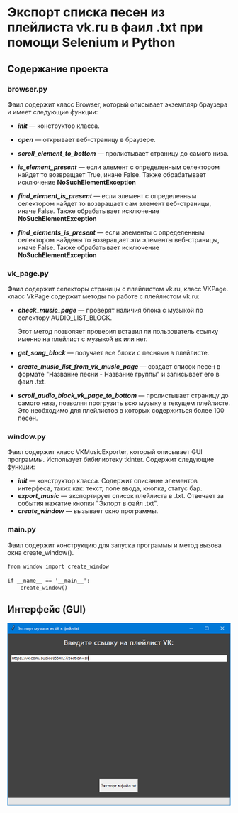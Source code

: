 # Экспорт списка песен из плейлиста vk.ru в фаил .txt при помощи Selenium и Python
## Содержание проекта
### browser.py
Фаил содержит класс Browser, который описывает экземпляр браузера и имеет следующие функции:

- ***__init__*** — конструктор класса.

- ***open*** — открывает веб-страницу в браузере.

- ***scroll_element_to_bottom*** — пролистывает страницу до самого низа.
- ***is_element_present*** — если элемент с определенным селектором найдет то возвращает True, иначе False. Также обрабатывает исключение **NoSuchElementException**
- ***find_element_is_present*** — если элемент с определенным селектором найдет то возвращает сам элемент веб-страницы, иначе False. Также обрабатывает исключение **NoSuchElementException**
- ***find_elements_is_present*** — если элементы с определенным селектором найдены то возвращает эти элементы веб-страницы, иначе False. Также обрабатывает исключение **NoSuchElementException**

### vk_page.py
Фаил содержит селекторы страницы с плейлистом vk.ru, класс VKPage.
класс VkPage содержит методы по работе с плейлистом vk.ru:
- ***check_music_page*** — проверят наличия блока с музыкой по селектору AUDIO_LIST_BLOCK.

  Этот метод позволяет проверил вставил ли пользователь ссылку именно на плейлист с музыкой вк или нет.
- ***get_song_block*** — получает все блоки с песнями в плейлисте.
- ***create_music_list_from_vk_music_page*** — создает список песен в формате "Название песни - Название группы" и записывает его в фаил .txt.
- ***scroll_audio_block_vk_page_to_bottom*** — пролистывает страницу до самого низа, позволяя прогрузить всю музыку в текущем плейлисте. Это необходимо для плейлистов в которых содержиться более 100 песен.
### window.py
Фаил содержит класс VKMusicExporter, который описывает GUI программы. Использует бибилиотеку tkinter.
Содержит следующие функции:
- ***__init__*** — конструктор класса. Содержит описание элементов интерфеса, таких как: текст, поле ввода, кнопка, статус бар.
- ***export_music*** — экспортирует список плейлиста в .txt. Отвечает за события нажатие кнопки "Экпорт в файл .txt".
- ***create_window*** — вызывает окно программы.
### main.py
Фаил содержит конструкцию для запуска программы и метод вызова окна create_window().
```
from window import create_window

if __name__ == '__main__':
    create_window()
```
## Интерфейс (GUI)
![Иллюстрация к проекту](GUI_export_vkmusic.png)
